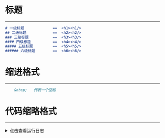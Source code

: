 # 标题
---
```Markdown 标题，支持HTML写法，会单独占一行
# 一级标题             ==  <h1><h1/> 
## 二级标题            ==  <h2><h2/> 
### 三级标题           ==  <h3><h3/> 
#### 四级标题          ==  <h4><h4/> 
##### 五级标题         ==  <h5><h5/> 
###### 六级标题        ==  <h6><h6/> 
```

# 缩进格式 
---
```markdown
    &nbsp;   代表一个空格
```

# 代码缩略格式
---
<details>
<summary>点击查看运行日志</summary>
<!--注释：收缩写法-->

```
INFO     Loading environment variables from /Users/debugtalk/mubu-demo/.env
INFO     Start to run testcase: /api/login/submit
/api/login/submit
INFO     POST https://mubu.com/api/login/submit
INFO     status_code: 200, response_time(ms): 206.3 ms, response_length: 45 bytes
```
</details>

